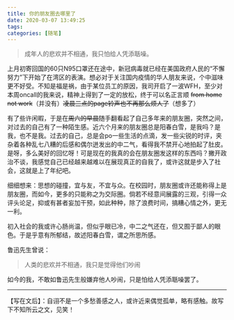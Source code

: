 ```yaml
---
title: 你的朋友圈去哪里了
date: 2020-03-07 13:49:25
tags:
categories: [随笔]
---
```


> 成年人的悲欢并不相通，我只怕给人凭添聒噪。

<!-- more -->

上月初寄回国的60只N95口罩还在途中，新冠病毒就已经在美国政府人民的“不懈努力”下开始了在湾区的表演。想必对于关注国内疫情的华人朋友来说，个中滋味更不好受。不知是福是祸，由于某位员工的原因，我司开启了一波WFH，至少对本周oncall的我来说，精神上得到了一定的放松，终于可以名正言顺 <s>from home not work</s>（并没有）<s>凌晨三点的page铃声也不再那么烦人了</s>（想多了）

有了些许闲暇，于是在<s>周六的早晨</s>随手翻看起了自己多年来的朋友圈，突然之间，对过去的自己有了一种陌生感。近六个月来的朋友圈总是阳春白雪，是我吗？是我，也不是我。过去的自己，总是会po一些生活的点滴，发一些尖锐的时评，夹杂着各种乱七八糟的后感和偶尔迸发出的中二气，看得我不禁开心地拍起了肚皮。是呀，多么美好的回忆呀！可是现在的我真的会在朋友圈发这样的东西吗？撇开政治不谈，我感觉自己已经越来越难以在展现真正的自我了，或许这就是步入了社会，这就是上了年纪吧。

细细想来：思想的碰撞，宜与友，不宜与众。在校园时，朋友圈或许还能称得上是朋友圈，而如今，更多的只能称之为交际圈。倘若不经意间展露的三观，引得一众评头论足，抑或有甚者妄加干预，如此种种，除了浪费时间，搞糟心情之外，更无一利。

初入社会的我或许心肠尚温，但似乎眼已冷，中二之气还在，但又囿于鄙人的眼色。于是乎意有所郁结，故述阳春白雪，谓之所思所感。

鲁迅先生曾说：
> 人类的悲欢并不相通，我只是觉得他们吵闹

如今的我，不敢如鲁迅先生般嫌弃他人吵闹，只是怕给人凭添聒噪罢了。


----

【写在文后】：自诩不是一个多愁善感之人，或许近来偶觉孤单，略有感触。故写下不知所云之文，见笑！